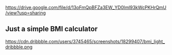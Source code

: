https://drive.google.com/file/d/13oFmQpBFZa3EW_YD0Iml93kWcPKHrQmU/view?usp=sharing
## Just a simple BMI calculator
https://cdn.dribbble.com/users/3745465/screenshots/18299407/bmi_light_dribbble.png
